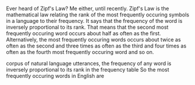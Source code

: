 Ever heard of Zipf's Law? Me either, until recently. Zipf's Law is the mathematical law relating the rank of the most frequently occuring symbols in a language to their frequency. It says that the frequency of the word is inversely proportional to its rank. That means that the second most frequently occuring word occurs about half as often as the first. Alternatively, the most frequently occuring words occurs about twice as often as the second and three times as often as the third and four times as often as the fourth most frequently occuring word and so on.  

corpus of natural language utterances, the frequency of any word is inversely proportional to its rank in the frequency table
So the most frequently occuring words in English are
